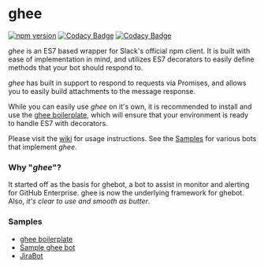 # ghee

[![npm version](https://badge.fury.io/js/ghee.svg)](https://badge.fury.io/js/ghee)
[![Codacy Badge](https://api.codacy.com/project/badge/Grade/5c43cf385708406f9b1f112771314b89)](https://www.codacy.com/app/trendinteractive/ghee?utm_source=github.com&amp;utm_medium=referral&amp;utm_content=elliottcarlson/ghee&amp;utm_campaign=Badge_Grade)
[![Codacy Badge](https://api.codacy.com/project/badge/Coverage/5c43cf385708406f9b1f112771314b89)](https://www.codacy.com/app/trendinteractive/ghee?utm_source=github.com&amp;utm_medium=referral&amp;utm_content=elliottcarlson/ghee&amp;utm_campaign=Badge_Coverage)

_ghee_ is an ES7 based wrapper for Slack's official npm client. It is built with
ease of implementation in mind, and utilizes ES7 decorators to easily define
methods that your bot should respond to.

_ghee_ has built in support to respond to requests via Promises, and allows you
to easily build attachments to the message response.

While you can easily use _ghee_ on it's own, it is recommended to install and use
the [ghee boilerplate](https://github.com/elliottcarlson/ghee-boilerplate/),
which will ensure that your environment is ready to handle ES7 with decorators.

Please visit the [wiki](https://github.com/elliottcarlson/ghee/wiki) for usage
instructions. See the [Samples](https://github.com/elliottcarlson/ghee#samples)
for various bots that implement _ghee_.

### Why "_ghee_"?

It started off as the basis for ghebot, a bot to assist in monitor and alerting
for GitHub Enterprise. ghee is now the underlying framework for ghebot. Also,
_it's clear to use and smooth as butter_.

### Samples

- [ghee boilerplate](https://github.com/elliottcarlson/ghee-boilerplate/)
- [Sample ghee bot](https://github.com/elliottcarlson/ghee-sample-bot/)
- [JiraBot](https://github.com/elliottcarlson/jirabot/)

